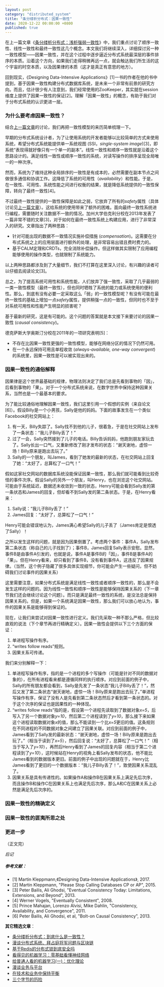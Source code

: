 ```yaml
---
layout: post
category: "distributed_system"
title: "条分缕析分布式：因果一致性"
date: 2020-12-22 00:00:00 +0800
published: true
---
```


在上一篇文章《[条分缕析分布式：浅析强弱一致性](https://mp.weixin.qq.com/s/3odLhBtebF4cm58hl-87JA)》中，我们重点讨论了顺序一致性、线性一致性和最终一致性这几个概念。本文我们将继续深入，详细探讨另一种一致性模型——因果一致性，并在这个过程中逐步逼近分布式系统最深层的事件排序的本质。沿着这个方向，如果我们走得稍微再远一点，就会触达我们所生活的这个宇宙的时空本质，以及因果律的本质（这才是真正有意思的地方）。

回到现实，《Designing Data-Intensive Applications》[1]一书的作者在他的书中提到，基于因果一致性构建分布式数据库系统，是未来一个非常有前景的研究方向。而且，估计很少有人注意到，我们经常使用的ZooKeeper，其实就在session维度上提供了因果一致性的保证[2]。理解「因果一致性」的概念，有助于我们对于分布式系统的认识更进一层。

<!--more-->

### 为什么要考虑因果一致性？

结合[上一篇文章](https://mp.weixin.qq.com/s/3odLhBtebF4cm58hl-87JA)的讨论，我们再把一致性模型的来历简单梳理一下。

早期的分布式系统设计者，为了让使用系统的开发者能够以比较简单的方式来使用系统，希望分布式系统能提供单一系统视图 (SSI，*single-system image*)[3]，即系统“表现得就好像只有一个单一的副本”。线性一致性和顺序一致性就是沿着这个思路设计的。满足线性一致性或顺序一致性的系统，对读写操作的排序呈现全局唯一的一种次序。

然而，系统为了维持这种全局排序的一致性是有成本的，必然需要在副本节点之间做很多通信和协调工作。这降低了系统的可用性（*availability*）和性能。于是，在一致性、可用性、系统性能之间进行权衡的结果，就是降低系统提供的一致性保障，转向了最终一致性[4]。

不过最终一致性提供的一致性保障是如此之弱，它放弃了所有的*safety*属性（具体讨论见[上一篇文章](https://mp.weixin.qq.com/s/3odLhBtebF4cm58hl-87JA)）。这给系统的使用带来了额外的困难。面向最终一致性系统进行编程，需要随时关注数据不一致的情况。加州大学伯克利分校在2013年发表了一篇非常不错的文章[3]，对于如何在最终一致性系统上构建应用，进行了非常深入的研究。文章指出了两种思路：
* 针对可能出现的数据不一致情况实施补偿措施 (*compensation*)。这需要在分布式系统之上的应用层面进行额外的处理，是非常容易出错且费时费力的。
* 基于CALM定理和CRDTs，完全消除补偿操作。但这样做其实限制了应用编程能够使用的操作类型，也就限制了系统能力。

以上两种思路都涉及到了大量细节，我们不打算在这里深入讨论，有兴趣的读者可以仔细去阅读论文[3]。

总之，为了提高系统可用性和系统性能，人们放弃了强一致性，采取了几乎最弱的一类一致性模型（最终一致性），但也同时牺牲了系统的能力或系统使用的便利性。那么，到底有没有必要一定采取这么「弱」的一致性模型呢？有没有可能在最终一致性的基础上增加一点*safety*属性，提供稍强一点的一致性，但同时也不至于对系统可用性和性能产生明显的损害呢？

基于最新的研究，这是有可能的。这个问题的答案就是本文接下来要讨论的因果一致性 (*causal consistency*)。

德克萨斯大学奥斯汀分校在2011年的一项研究表明[5]：
* 不存在比因果一致性更强的一致性模型，能够在网络分区的情况下仍然可用。
* 在一个永远保持可用且单程收敛 (*always-available, one-way convergent*) 的系统里，因果一致性是可以被实现出来的。

### 因果一致性的通俗解释

因果律是这个世界最基础的规律，物理法则决定了我们总是先看到事物的「因」，后看到事物的「果」。对于一个分布式系统来说，在数字世界中保持这种因果关系，当然也是一个最基本的要求。

为了能比较通俗地理解因果一致性，我们这里引用一个假想的实例（来自论文[6]）。假设Billy是一个小男孩，Sally是他的妈妈。下面的故事发生在一个类似Facebook的社交网站上：
1. 有一天，Billy失踪了。Sally找不到他的儿子，很着急，于是在社交网站上发布了一条状态：“我儿子Billy丢了！”
2. 过了一会，Sally突然接到了儿子的电话。Billy告诉妈妈，他跑到朋友家玩去了。Sally长出一口气，又重新修改了刚才发布的状态：“谢天谢地，虚惊一场！Billy原来是跑出去玩了。”
3. Sally的一个朋友，叫James，看到了她发的最新的状态，在社交网站上回复了她：“太好了，总算松了一口气！”

假如这家社交网站的数据库系统没能保证因果一致性，那么我们就可能看到比较奇怪的事件次序。假设Sally的另外一个朋友，叫Henry，也在浏览这个社交网站。可能由于系统延迟，数据还未收敛到一致的状态，Henry可能会看到Sally发的第一条状态和James的回复，但却看不到Sally发的第二条状态。于是，在Henry看来：
1. Sally说：“我儿子Billy丢了！”
2. James回复：“太好了，总算松了一口气！”

Henry可能会错误地认为，James满心希望Sally的儿子丢了（James肯定是恨透了Sally）！

之所以发生这样的问题，就是因为因果倒置了。考虑两个事件：事件A，Sally发布第二条状态（称自己的儿子找到了）；事件B，James回复Sally表示安慰。显然，事件B是由事件A引发的，也就是说，事件A是事件B的「因」，事件B是事件A的「果」。但在Henry看来，却只看到了事件B，没有看到事件A，这违反了因果规律。（当然，这个例子隐藏了很多具体实现细节，你可能会产生一些疑问，但不妨碍我们讨论事件的因果关系）

这里需要注意，如果分布式系统是满足线性一致性或者顺序一致性的，那么是不会发生这样的问题的。因为线性一致性和顺序一致性是能够保持因果关系的（下一章节我们还会继续讨论这个问题）。而只是满足最终一致性的系统，是没法总是保持因果关系的。但是，如果一个系统满足因果一致性，那么我们可以放心地认为，事件的因果关系是能够得到保证的。

现在，让我们来尝试对因果一致性进行定义。我们先采取一种不那么严格，但比较直观的说法（下个章节再进行精确定义）。因果一致性会提供以下三个方面的保证：
1. 单进程写操作有序。
2. “writes follow reads”规则。
3. 因果关系可传递。

我们来分别解释一下：
1. 单进程写操作有序，指的是一个进程的多个写操作（可能是针对不同的数据对象的），在所有进程看来都是遵循同样的执行顺序。对应到前面的例子中，Sally的所有朋友都会看到，Sally是先发了一条状态“我儿子Billy丢了！”，然后又发了第二条状态“谢天谢地，虚惊一场！Billy原来是跑出去玩了。”单进程写操作有序，保证了没有人是先看到第二条状态然后才看到第一条状态的。对于这个次序的保证也是因果性的一种体现。
2. “writes follow reads”指的是，假设第一个进程先读取到了数据对象*x=5*，后写入了另一个数据对象*y=10*，然后第二个进程读到了*y=10*，那么接下来如果这个进程读取数据对象*x*的值，那么不能读到一个比*x=5*更旧的值。这条规则在不同进程的不同数据对象之间建立了因果关联。对应到前面的例子中，James看到了Sally发的最新状态：“谢天谢地，虚惊一场！Billy原来是跑出去玩了。”（相当于读到了*x=5*），然后回复说：“太好了，总算松了一口气！”（相当于写入了*y=10*），再然后Henry看到了James的回复内容（相当于第二个进程读到了*y=10*），这时候站在Henry的视角上看Sally发布的状态，他不能比James看到的数据版本更旧。前面的例子中出现的问题就在于，Henry比James看到了更旧的一个数据版本：“我儿子Billy丢了！”，致使因果关系混乱了。
3. 因果关系是具有传递性的。如果操作A和操作B在因果关系上满足先后次序，而且操作B和操作C在因果关系上也满足先后次序，那么A和C在因果关系上必然是满足先后次序的。

### 因果一致性的精确定义





### 因果一致性的匪夷所思之处


### 更进一步


（正文完）

*后记*



##### 参考文献：

* [1] Martin Kleppmann,《Designing Data-Intensive Applications》, 2017.
* [2] Martin Kleppmann, "Please Stop Calling Databases CP or AP", 2015.
* [3] Peter Bailis, Ali Ghodsi, "Eventual Consistency Today: Limitations, Extensions, and Beyond", 2013.
* [4] Werner Vogels, "Eventually Consistent", 2008.
* [5] Prince Mahajan, Lorenzo Alvisi, Mike Dahlin, "Consistency, Availability, and Convergence", 2011.
* [6] Peter Bailis, Ali Ghodsi, et al, "Bolt-on Causal Consistency", 2013.



**其它精选文章**：

* [条分缕析分布式：到底什么是一致性？](https://mp.weixin.qq.com/s/qnvl_msvw0XL7hFezo2F4w)
* [漫谈分布式系统、拜占庭将军问题与区块链](https://mp.weixin.qq.com/s/tngWdvoev8SQiyKt1gy5vw)
* [基于Redis的分布式锁到底安全吗](https://mp.weixin.qq.com/s/4CUe7OpM6y1kQRK8TOC_qQ)
* [看得见的机器学习：零基础看懂神经网络](https://mp.weixin.qq.com/s/chHSDuwg20LyOcuAr26MXQ)
* [给普通人看的机器学习(一)：优化理论](https://mp.weixin.qq.com/s/-lJyRREez1ITxomizuhPAw)
* [漫谈业务与平台](https://mp.weixin.qq.com/s/gPE2XTqTHaN8Bg7NnfOoBw)
* [在技术和业务中保持平衡](https://mp.weixin.qq.com/s/OUdH5RxiRyvcrFrbLOprjQ)
* [三个字节的历险](https://mp.weixin.qq.com/s/6Gyzfo4vF5mh59Xzvgm4UA)